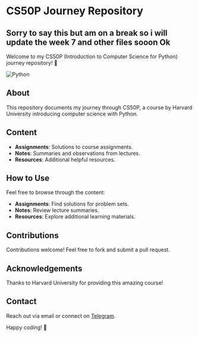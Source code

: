 # CS50P Journey Repository 
## Sorry to say this but am on a break so i will update the week 7 and other files sooon Ok

Welcome to my CS50P (Introduction to Computer Science for Python) journey repository! 🐍

![Python](https://www.freecodecamp.org/news/content/images/2023/05/cs50python.png)

## About

This repository documents my journey through CS50P, a course by Harvard University introducing computer science with Python.

## Content

- **Assignments**: Solutions to course assignments.
- **Notes**: Summaries and observations from lectures.
- **Resources**: Additional helpful resources.

## How to Use

Feel free to browse through the content:
- **Assignments**: Find solutions for problem sets.
- **Notes**: Review lecture summaries.
- **Resources**: Explore additional learning materials.

## Contributions

Contributions welcome! Feel free to fork and submit a pull request.

## Acknowledgements

Thanks to Harvard University for providing this amazing course!

## Contact

Reach out via email or connect on [Telegram](https://t.me/nati0333).

Happy coding! 🚀

